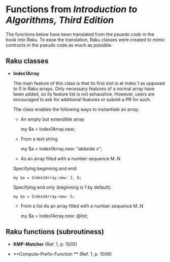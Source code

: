 Functions from *Introduction to Algorithms, Third Edition*
==========================================================

The functions below have been translated from the *psuedo code* in the book into *Raku*. To ease the translation, Raku classes were created to mimic contructs in the pseudo code as much as possible.

Raku classes
------------

  * **Index1Array**

    The main feature of this class is that its first slot is at index 1 as opposed to 0 in Raku arrays. Only necessary features of a normal array have been added, so its feature list is not exhaustive. However, users are encouraged to ask for additional features or submit a PR for such.

    The class enables the following ways to instantiate an array:

      * An empty but extendible array

        my $a = Index1Array.new;

      * From a text string

        my $a = Index1Array.new: "abbxide x";

      * As an array filled with a number sequence M..N

    Specifying beginning and end:

        my $a = Index1Array.new: 2, 6;

    Specifying end only (beginning is 1 by default):

        my $a = Index1Array.new: 5;

      * From a list As an array filled with a number sequence M..N

        my $a = Index1Array.new: @list;

Raku functions (subroutiness)
-----------------------------

  * **KMP-Matcher** (Ref. 1, p. 1005)

  * **Compute-Prefix-Function ** (Ref. 1, p. 1006)

